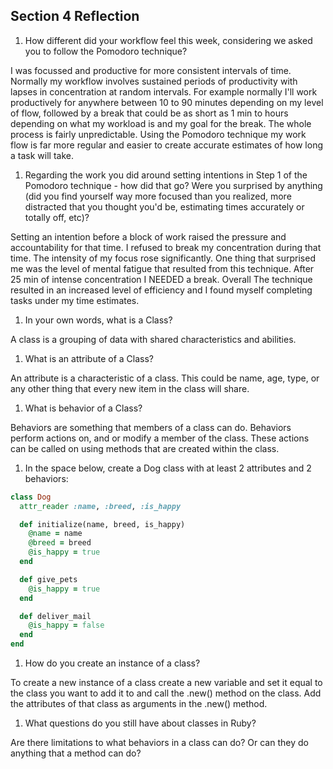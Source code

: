 ## Section 4 Reflection

1. How different did your workflow feel this week, considering we asked you to follow the Pomodoro technique?

I was focussed and productive for more consistent intervals of time. Normally my workflow involves sustained periods of productivity with lapses in concentration at random intervals. For example normally I'll work productively for anywhere between 10 to 90 minutes depending on my level of flow, followed by a break that could be as short as 1 min to hours depending on what my workload is and my goal for the break.  The whole process is fairly unpredictable. Using the Pomodoro technique my work flow is far more regular and easier to create accurate estimates of how long a task will take.  

1. Regarding the work you did around setting intentions in Step 1 of the Pomodoro technique - how did that go? Were you surprised by anything (did you find yourself way more focused than you realized, more distracted that you thought you'd be, estimating times accurately or totally off, etc)?

Setting an intention before a block of work raised the pressure and accountability for that time. I refused to break my concentration during that time. The intensity of my focus rose significantly. One thing that surprised me was the level of mental fatigue that resulted from this technique. After 25 min of intense concentration I NEEDED a break. Overall The technique resulted in an increased level of efficiency and I found myself completing tasks under my time estimates.

1. In your own words, what is a Class?

A class is a grouping of data with shared characteristics and abilities.

1. What is an attribute of a Class?

An attribute is a characteristic of a class. This could be name, age, type, or any other thing that every new item in the class will share.

1. What is behavior of a Class?

Behaviors are something that members of a class can do. Behaviors perform actions on, and or modify a member of the class. These actions can be called on using methods that are created within the class.

1. In the space below, create a Dog class with at least 2 attributes and 2 behaviors:

```rb
class Dog
  attr_reader :name, :breed, :is_happy

  def initialize(name, breed, is_happy)
    @name = name
    @breed = breed
    @is_happy = true
  end

  def give_pets
    @is_happy = true
  end

  def deliver_mail
    @is_happy = false
  end
end
```

1. How do you create an instance of a class?

To create a new instance of a class create a new variable and set it equal to the class you want to add it to and call the .new() method on the class. Add the attributes of that class as arguments in the .new() method.

1. What questions do you still have about classes in Ruby?

Are there limitations to what behaviors in a class can do? Or can they do anything that a method can do?
